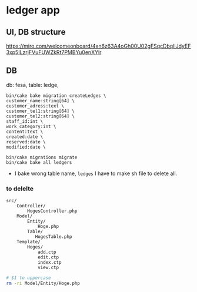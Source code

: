 # ledger app

## UI, DB structure
https://miro.com/welcomeonboard/4xn6z63A4oGh00U02gFSqcDbqlIJdyEF3xp5ILzrjFVuFUWZkRt7PMBYu0enXYlr

## DB
db: fesa, table: ledge, 
```cakephp
bin/cake bake migration createLedges \
customer_name:string[64] \
customer_adress:text \
customer_tel1:string[64] \
customer_tel2:string[64] \
staff_id:int \
work_category:int \
content:text \
created:date \
reserved:date \
modified:date \
```
```cakephp
bin/cake migrations migrate 
bin/cake bake all ledgers
```
* I bake wrong table name, `ledges`
I have to make sh file to delete all.
### to delelte
```
src/
    Controller/
        HogesController.php
    Model/
        Entity/
            Hoge.php
        Table/
           HogesTable.php
    Template/
        Hoges/
            add.ctp
            edit.ctp
            index.ctp
            view.ctp

```
```sh
# $1 to uppercase
rm -ri Model/Entity/Hoge.php
```
